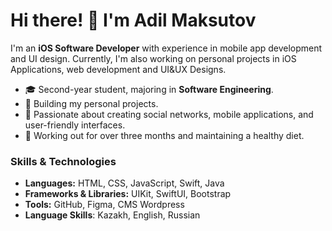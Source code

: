 # Hi there! 👋 I'm Adil Maksutov

I'm an **iOS Software Developer** with experience in mobile app development and UI design. Currently, I'm also working on personal projects in iOS Applications, web development and UI&UX Designs.

- 🎓 Second-year student, majoring in **Software Engineering**.
- 💼 Building my personal projects.
- 🚀 Passionate about creating social networks, mobile applications, and user-friendly interfaces.
- 💪 Working out for over three months and maintaining a healthy diet.

### Skills & Technologies
- **Languages:** HTML, CSS, JavaScript, Swift, Java
- **Frameworks & Libraries:** UIKit, SwiftUI, Bootstrap
- **Tools:** GitHub, Figma, CMS Wordpress
- **Language Skills**: Kazakh, English, Russian

